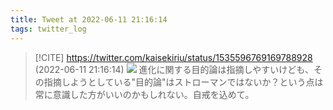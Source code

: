 ```yaml
---
title: Tweet at 2022-06-11 21:16:14
tags: twitter_log
---
```


> [!CITE] https://twitter.com/kaisekiriu/status/1535596769169788928 (2022-06-11 21:16:14)
> ![](https://twitter.com/kaisekiriu/status/1535596769169788928)
> 進化に関する目的論は指摘しやすいけども、その指摘しようとしている"目的論"はストローマンではないか？という点は常に意識した方がいいのかもしれない。自戒を込めて。
